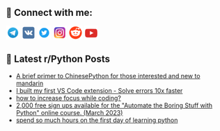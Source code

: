 ## 🔎 Connect with me:
[<img src="https://github.com/bullbesh/bullbesh/blob/main/images/Telegram.png" width="32" height="32" />](https://t.me/bullbesh)
[<img src="https://github.com/bullbesh/bullbesh/blob/main/images/VK.png" width="32" height="32" />](https://vk.com/bullbesh)
[<img src="https://github.com/bullbesh/bullbesh/blob/main/images/Twitter.png" width="32" height="32" />](https://twitter.com/bullbesh1)
[<img src="https://github.com/bullbesh/bullbesh/blob/main/images/Instagram.png" width="32" height="32" />](https://www.instagram.com/bullbesh)
[<img src="https://github.com/bullbesh/bullbesh/blob/main/images/Reddit.png" width="32" height="32" />](https://www.reddit.com/user/bullbesh)
[<img src="https://github.com/bullbesh/bullbesh/blob/main/images/YouTube.png" width="32" height="32" />](https://www.youtube.com/channel/UCtfjRs6uzgq5mfm8S06WTcg)

## 📕 Latest r/Python Posts
<!-- BLOG-POST-LIST:START -->
- [A brief primer to ChinesePython for those interested and new to mandarin](https://www.reddit.com/r/Python/comments/11fd9os/a_brief_primer_to_chinesepython_for_those/)
- [I built my first VS Code extension - Solve errors 10x faster](https://www.reddit.com/r/Python/comments/11fd96s/i_built_my_first_vs_code_extension_solve_errors/)
- [how to increase focus while coding?](https://www.reddit.com/r/Python/comments/11fb0k4/how_to_increase_focus_while_coding/)
- [2,000 free sign ups available for the &quot;Automate the Boring Stuff with Python&quot; online course. &lpar;March 2023&rpar;](https://www.reddit.com/r/Python/comments/11fanbv/2000_free_sign_ups_available_for_the_automate_the/)
- [spend so much hours on the first day of learning python](https://www.reddit.com/r/Python/comments/11f8uhe/spend_so_much_hours_on_the_first_day_of_learning/)
<!-- BLOG-POST-LIST:END -->
